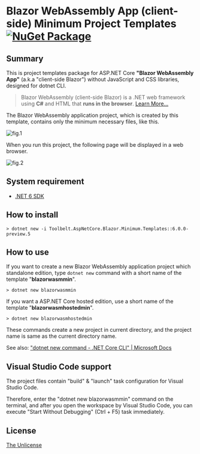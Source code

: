 # Blazor WebAssembly App (client-side) Minimum Project Templates [![NuGet Package](https://img.shields.io/nuget/v/Toolbelt.AspNetCore.Blazor.Minimum.Templates.svg)](https://www.nuget.org/packages/Toolbelt.AspNetCore.Blazor.Minimum.Templates/)

## Summary

This is project templates package for ASP.NET Core **"Blazor WebAssembly App"** (a.k.a "client-side Blazor") without JavaScript and CSS libraries, designed for dotnet CLI.

> Blazor WebAssembly (client-side Blazor) is a .NET web framework using **C#** and HTML that **runs in the browser**. [Learn More...](https://blazor.net/)

The Blazor WebAssembly application project, which is created by this template, contains only the minimum necessary files, like this.

![fig.1](https://raw.githubusercontent.com/jsakamoto/BlazorMinimumTemplates/master/.assets/fig-001.png)

When you run this project, the following page will be displayed in a web browser.

![fig.2](https://raw.githubusercontent.com/jsakamoto/BlazorMinimumTemplates/master/.assets/fig-002.png)

## System requirement

- [.NET 6 SDK](https://dotnet.microsoft.com/download/dotnet/6.0)

## How to install

```shell
> dotnet new -i Toolbelt.AspNetCore.Blazor.Minimum.Templates::6.0.0-preview.5
```

## How to use

If you want to create a new Blazor WebAssembly application project which standalone edition, type `dotnet new` command with a short name of the template "**blazorwasmmin**".

```shell
> dotnet new blazorwasmmin
```

If you want a ASP.NET Core hosted edition, use a short name of the template "**blazorwasmhostedmin**".

```shell
> dotnet new blazorwasmhostedmin
```

These commands create a new project in current directory, and the project name is same as the current directory name.

See also: ["dotnet new command - .NET Core CLI" | Microsoft Docs](https://docs.microsoft.com/dotnet/core/tools/dotnet-new)

## Visual Studio Code support

The project files contain "build" & "launch" task configuration for Visual Studio Code.

Therefore, enter the "dotnet new blazorwasmmin" command on the terminal, and after you open the workspace by Visual Studio Code, you can execute "Start Without Debugging" (Ctrl + F5) task immediately. 

## License

[The Unlicense](https://github.com/jsakamoto/BlazorMinimumTemplates/blob/master/LICENSE)
